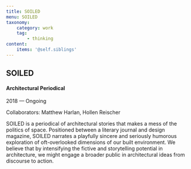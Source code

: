 ```yaml
---
title: SOILED
menu: SOILED
taxonomy:
    category: work
    tag:
        - thinking
content:
    items: '@self.siblings'
---
```


## SOILED
#### Architectural Periodical

<span class="textcolor">2018 — Ongoing</span>

Collaborators: Matthew Harlan, Hollen Reischer

SOILED is a periodical of architectural stories that makes a mess of the politics of space. Positioned between a literary journal and design magazine, SOILED narrates a playfully sincere and seriously humorous exploration of oft-overlooked dimensions of our built environment. We believe that by intensifying the fictive and storytelling potential in architecture, we might engage a broader public in architectural ideas from discourse to action.


 
